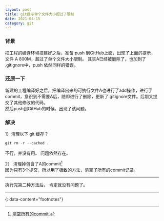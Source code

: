 ```yaml
---
layout: post
title: git提示单个文件大小超过了限制
date: 2021-04-15
category: git
---
```


### 背景
把工程的编译环境搭建好之后，准备 push 到GitHub上面，出现了上面的提示，文件 A 800M，超过了单个文件大小限制。 其实A已经被删除了，也加到了 .gitignore中，push 依然同样的错误。

### 还原一下
新建的工程编译好之后，把编译出来的可执行文件A也进行了add操作，进行了commit，意识到不需要A后，随即进行了删除，更新了.gitignore文件。后期又提交了其他修改的代码。   
然后push到GitHub的时候，出现了该问题。  

### 解决
1）清理以下 git 缓存？  

```c
git rm -r --cached .
```

不行，并没有用。 问题依然存在。  

2） 清理掉包含了A的commit[^1]  
因为只有3个提交，所以用了极致的方法，清空了所有的commit记录。  


***

执行完第二种方法后， 肯定就没有问题了。  

---
{: data-content="footnotes"}

[^1]: [清空所有的commit](http://beautifularea.cn/0072.html).   
